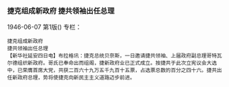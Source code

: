 ### 捷克组成新政府  捷共领袖出任总理

1946-06-07
第1版()
专栏：

    捷克组成新政府
    捷共领袖出任总理
    【新华社延安四日电】布拉格讯：捷克总统贝奈斯，一日邀请捷共领袖、上届政府副总理哥特瓦尔德组织新政府。哥氏已奉命出而组阁，捷新政府业已正式成立。按捷共于此次立宪议会大选中，已荣膺首席大党，共获二百六十九万五千九百十五票，占选票总数的百分之四十六。捷共出任新政府总理，势将使捷克向新民主主义道路迈步前进。
